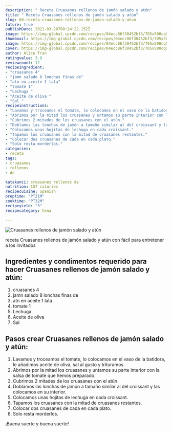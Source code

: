 ```yaml
---
description: " Receta Cruasanes rellenos de jamón salado y atún"
title: " Receta Cruasanes rellenos de jamón salado y atún"
slug: 60-receta-cruasanes-rellenos-de-jamon-salado-y-atun
future: true
publishDate: 2021-03-20T08:24:22.152Z
image: https://img-global.cpcdn.com/recipes/04ecc86f30452bf3/705x500cq90/cruasanes-rellenos-de-jamon-salado-y-atun-foto-principal.jpg
thumbnail: https://img-global.cpcdn.com/recipes/04ecc86f30452bf3/705x500cq90/cruasanes-rellenos-de-jamon-salado-y-atun-foto-principal.jpg
image: https://img-global.cpcdn.com/recipes/04ecc86f30452bf3/705x500cq90/cruasanes-rellenos-de-jamon-salado-y-atun-foto-principal.jpg
cover: https://img-global.cpcdn.com/recipes/04ecc86f30452bf3/705x500cq90/cruasanes-rellenos-de-jamon-salado-y-atun-foto-principal.jpg
author: Alice Tran
ratingvalue: 3.9
reviewcount: 12
recipeingredient:
- "cruasanes 4"
- "jamn salado 8 lonchas finas de"
- "atn en aceite 1 lata"
- "tomate 1"
- "Lechuga "
- "Aceite de oliva "
- "Sal "
recipeinstructions:
- "Lavamos y troceamos el tomate, lo colocamos en el vaso de la batidora, le añadimos aceite de oliva, sal al gusto y trituramos."
- "Abrimos por la mitad los cruasanes y untamos su parte interior con la salsa de tomate que hemos preparado."
- "Cubrimos 2 mitades de los cruasanes con el atún."
- "Doblamos las lonchas de jamón a tamaño similar al del croissant y las colocamos en su interior."
- "Colocamos unas hojitas de lechuga en cada croissant."
- "Tapamos los cruasanes con la mitad de cruasanes restantes."
- "Colocar dos cruasanes de cada en cada plato."
- "Solo resta morderlos."
categories:
- receta
tags:
- cruasanes
- rellenos
- de

katakunci: cruasanes rellenos de 
nutrition: 157 calories
recipecuisine: Spanish
preptime: "PT21M"
cooktime: "PT32M"
recipeyield: "3"
recipecategory: Cena

---
```



![Cruasanes rellenos de jamón salado y atún](https://img-global.cpcdn.com/recipes/04ecc86f30452bf3/705x500cq90/cruasanes-rellenos-de-jamon-salado-y-atun-foto-principal.jpg)

receta Cruasanes rellenos de jamón salado y atún con fácil para entretener a los invitados

<!--inarticleads1-->

## Ingredientes y condimentos requerido para hacer Cruasanes rellenos de jamón salado y atún:

1. cruasanes 4
1. jamn salado 8 lonchas finas de
1. atn en aceite 1 lata
1. tomate 1
1. Lechuga 
1. Aceite de oliva 
1. Sal 



<!--inarticleads2-->

## Pasos crear Cruasanes rellenos de jamón salado y atún:

1. Lavamos y troceamos el tomate, lo colocamos en el vaso de la batidora, le añadimos aceite de oliva, sal al gusto y trituramos.
1. Abrimos por la mitad los cruasanes y untamos su parte interior con la salsa de tomate que hemos preparado.
1. Cubrimos 2 mitades de los cruasanes con el atún.
1. Doblamos las lonchas de jamón a tamaño similar al del croissant y las colocamos en su interior.
1. Colocamos unas hojitas de lechuga en cada croissant.
1. Tapamos los cruasanes con la mitad de cruasanes restantes.
1. Colocar dos cruasanes de cada en cada plato.
1. Solo resta morderlos.



¡Buena suerte y buena suerte!

